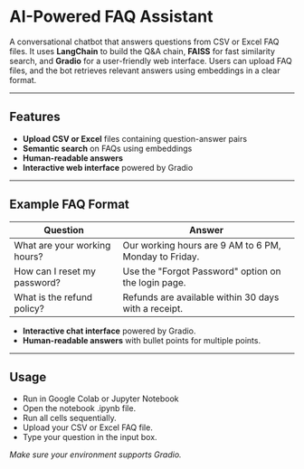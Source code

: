 # AI-Powered FAQ Assistant

A conversational chatbot that answers questions from CSV or Excel FAQ files. It uses **LangChain** to build the Q&A chain, **FAISS** for fast similarity search, and **Gradio** for a user-friendly web interface. Users can upload FAQ files, and the bot retrieves relevant answers using embeddings in a clear format.

---

## Features

- **Upload CSV or Excel** files containing question-answer pairs  
- **Semantic search** on FAQs using embeddings  
- **Human-readable answers** 
- **Interactive web interface** powered by Gradio  

---

## Example FAQ Format
| Question                     | Answer                                                |
| ---------------------------- | ----------------------------------------------------- |
| What are your working hours? | Our working hours are 9 AM to 6 PM, Monday to Friday. |
| How can I reset my password? | Use the "Forgot Password" option on the login page.   |
| What is the refund policy?   | Refunds are available within 30 days with a receipt.  |

- **Interactive chat interface** powered by Gradio.
- **Human-readable answers** with bullet points for multiple points.

---



## Usage
  - Run in Google Colab or Jupyter Notebook
  - Open the notebook .ipynb file.
  - Run all cells sequentially.
  - Upload your CSV or Excel FAQ file.
  - Type your question in the input box.

*_Make sure your environment supports Gradio._*


